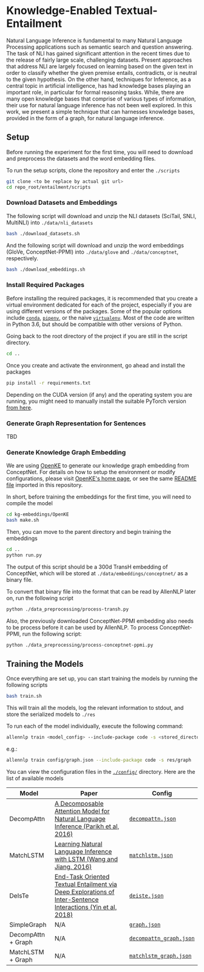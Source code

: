 # Knowledge-Enabled Textual-Entailment

Natural Language Inference is fundamental to many Natural Language Processing applications such as semantic search and question answering. The task of NLI has gained significant attention in the recent times due to the release of fairly large scale, challenging datasets. Present approaches that address NLI are largely focused on learning based on the given text in order to classify whether the given premise entails, contradicts, or is neutral to the given hypothesis. On the other hand, techniques for Inference, as a central topic in artificial intelligence, has had knowledge bases playing an important role, in particular for formal reasoning tasks. While, there are many open knowledge bases that comprise of various types of information, their use for natural language inference has not been well explored. In this work, we present a simple technique that can harnesses knowledge bases, provided in the form of a graph, for natural language inference.

## Setup

Before running the experiment for the first time, you will need to
download and preprocess the datasets and the word embedding files.

To run the setup scripts, clone the repository and enter the `./scripts`

```bash
git clone <to be replace by actual git url>
cd repo_root/entailment/scripts
```

### Download Datasets and Embeddings

The following script will download and unzip the NLI datasets (SciTail, SNLI, MultiNLI) into `./data/nli_datasets`

```bash
bash ./download_datasets.sh
```

And the following script will download and unzip the word embeddings (GloVe, ConceptNet-PPMI) into `./data/glove` and `./data/conceptnet`, respectively.

```bash
bash ./download_embeddings.sh
```

### Install Required Packages

Before installing the required packages, it is recommended that you
create a virtual environment dedicated for each of the project,
especially if you are using different versions of the packages. Some of
the popular options include [`conda`](https://conda.io/miniconda.html),
[`pipenv`](https://github.com/pypa/pipenv), or the naive
 [`virtualenv`](https://virtualenv.pypa.io/en/stable/installation/).
 Most of the code are written in Python 3.6, but should be compatible
 with other versions of Python.

 Going back to the root directory of the project if you are still in
 the script directory.

 ```bash
 cd ..
 ```

 Once you create and activate the environment, go ahead and install the
 packages

 ```bash
 pip install -r requirements.txt
 ```

Depending on the CUDA version (if any) and the operating system you are
running, you might need to manually install the suitable PyTorch version
[from here](https://pytorch.org/).


 ### Generate Graph Representation for Sentences

TBD

 ### Generate Knowledge Graph Embedding

We are using [OpenKE](https://github.com/thunlp/OpenKE/tree/OpenKE-PyTorch)
to generate our knowledge graph embedding from ConceptNet. For details
on how to setup the environment or modify configurations, please visit
[OpenKE's home page](https://github.com/thunlp/OpenKE/tree/OpenKE-PyTorch),
or see the same [README file](./kg-embeddings/OpenKE/README.md)
imported in this repository.

In short, before training the embeddings for the first time, you will
need to compile the model

```bash
cd kg-embeddings/OpenKE
bash make.sh
```

Then, you can move to the parent directory and begin training the
embeddings

```bash
cd ..
python run.py
```

The output of this script should be a 300d TransH embedding of
ConceptNet, which will be stored at `./data/embeddings/conceptnet/`
as a binary file.

To convert that binary file into the format that can be read by AllenNLP
later on, run the following script

```bash
python ./data_preprocessing/process-transh.py
```

Also, the previously downloaded ConceptNet-PPMI embedding also needs to
be process before it can be used by AllenNLP. To process
ConceptNet-PPMI, run the following script:

```bash
python ./data_preprocessing/process-conceptnet-ppmi.py
```

## Training the Models

Once everything are set up, you can start training the models by running
the following scripts

```bash
bash train.sh
```

This will train all the models, log the relevant information to stdout,
and store the serialized models to `./res`

To run each of the model individually, execute the following command:

```bash
allennlp train <model_config> --include-package code -s <stored_directory>
```

e.g.:
```bash
allennlp train config/graph.json --include-package code -s res/graph
```

You can view the configuration files in the [`./config/`](./config/)
directory. Here are the list of available models

| Model       | Paper     | Config  |
| ----------- | --------- | ------- |
| DecompAttn  | [A Decomposable Attention Model for Natural Language Inference (Parikh et al, 2016)](https://aclweb.org/anthology/D16-1244) | [`decompattn.json`](./config/decompattn.json) |
| MatchLSTM   | [Learning Natural Language Inference with LSTM (Wang and Jiang, 2016)](http://www.aclweb.org/anthology/N16-1170) | [`matchlstm.json`](./config/matchlstm.json) |
| DeIsTe      | [End-Task Oriented Textual Entailment via Deep Explorations of Inter-Sentence Interactions (Yin et al, 2018)](http://aclweb.org/anthology/P18-2086) | [`deiste.json`](./config/deiste.json) |
| SimpleGraph | N/A       | [`graph.json`](./config/graph.json) |
| DecompAttn + Graph | N/A       | [`decompattn_graph.json`](./config/decompattn_graph.json) |
| MatchLSTM + Graph | N/A       | [`matchlstm_graph.json`](./config/matchlstm_graph.json) |
